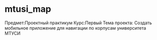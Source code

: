 # mtusi_map
Предмет:Проектный практикум
Курс:Первый
Тема проекта: Создать мобильное приложение для навигации по корпусам университета МТУСИ

